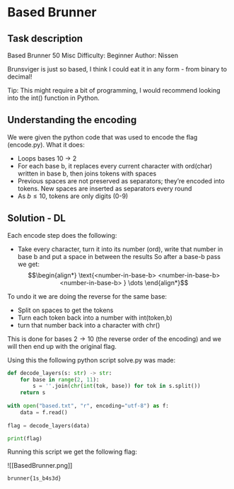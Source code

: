 # Based Brunner

## Task description 
Based Brunner
50
Misc
Difficulty: Beginner
Author: Nissen

Brunsviger is just so based, I think I could eat it in any form - from binary to decimal!

Tip: This might require a bit of programming, I would recommend looking into the int() function in Python.

## Understanding the encoding
We were given the python code that was used to encode the flag (encode.py). What it does:
- Loops bases 10 $\rightarrow$ 2
- For each base b, it replaces every current character with ord(char) written in base b, then joins tokens with spaces
- Previous spaces are not preserved as separators; they’re encoded into tokens. New spaces are inserted as separators every round
- As $b \le 10$, tokens are only digits (0-9)

## Solution - DL

Each encode step does the following:
- Take every character, turn it into its number (ord), write that number in base b and put a space in between the results 
So after a base-b pass we get: 
$$\begin{align*}
\text{<number-in-base-b> <number-in-base-b> <number-in-base-b> } \dots
\end{align*}$$

To undo it we are doing the reverse for the same base:
- Split on spaces to get the tokens
- Turn each token back into a number with int(token,b)
- turn that number back into a character with chr()

This is done for bases $2 \rightarrow 10$  (the reverse order of the encoding) and we will then end up with the original flag.

Using this the following python script solve.py was made:

``` python
def decode_layers(s: str) -> str:
    for base in range(2, 11):
        s = ''.join(chr(int(tok, base)) for tok in s.split())
    return s
    
with open("based.txt", "r", encoding="utf-8") as f:
    data = f.read()
    
flag = decode_layers(data)

print(flag)
```

Running this script we get the following flag:

![[BasedBrunner.png]]
```
brunner{1s_b4s3d}
